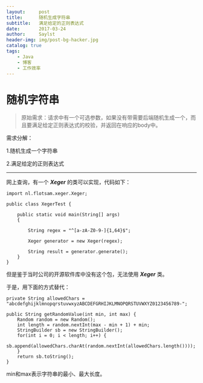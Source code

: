 ```yaml
---
layout:     post
title:      随机生成字符串
subtitle:   满足给定的正则表达式 
date:       2017-03-24
author:     Saylst
header-img: img/post-bg-hacker.jpg
catalog: true
tags:
    - Java
    - 博客
    - 工作效率
---
```


# 随机字符串

>原始需求：请求中有一个可选参数，如果没有带需要后端随机生成一个，而且要满足给定正则表达式的校验，并返回在响应的body中。

需求分解：

1.随机生成一个字符串

2.满足给定的正则表达式

***

网上查询，有一个 ***Xeger*** 的类可以实现，代码如下：

    import nl.flotsam.xeger.Xeger;
    
    public class XegerTest {
    
	    public static void main(String[] args) 
		{
	    
		    String regex = "^[a-zA-Z0-9-]{1,64}$";
		      
		    Xeger generator = new Xeger(regex);
		       
		    String result = generator.generate(); 
	    }
    }

但是鉴于当时公司的开源软件库中没有这个包，无法使用 ***Xeger*** 类。

于是，用下面的方式替代：
    
    private String allowedChars = "abcdefghijklmnopqrstuvwxyzABCDEFGRHIJKLMNOPQRSTUVWXYZ0123456789-";
    
    public String getRandomValue(int min, int max) {
	    Random random = new Random();
	    int length = random.nextInt(max - min + 1) + min;
	    StringBuilder sb = new StringBuilder();
	    for(int i = 0; i < length; i++) {
	    sb.append(allowedChars.charAt(random.nextInt(allowedChars.length())));
	    }
	    return sb.toString();
    } 

min和max表示字符串的最小、最大长度。
